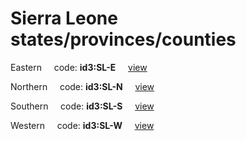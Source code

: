 # Sierra Leone states/provinces/counties
Eastern&nbsp;&nbsp;&nbsp;&nbsp;&nbsp;code: **id3:SL-E**&nbsp;&nbsp;&nbsp;&nbsp;&nbsp;[view](../../export/geojson/medium/id3/sl/e.geojson)&nbsp;&nbsp;&nbsp;&nbsp;&nbsp;


Northern&nbsp;&nbsp;&nbsp;&nbsp;&nbsp;code: **id3:SL-N**&nbsp;&nbsp;&nbsp;&nbsp;&nbsp;[view](../../export/geojson/medium/id3/sl/n.geojson)&nbsp;&nbsp;&nbsp;&nbsp;&nbsp;


Southern&nbsp;&nbsp;&nbsp;&nbsp;&nbsp;code: **id3:SL-S**&nbsp;&nbsp;&nbsp;&nbsp;&nbsp;[view](../../export/geojson/medium/id3/sl/s.geojson)&nbsp;&nbsp;&nbsp;&nbsp;&nbsp;


Western&nbsp;&nbsp;&nbsp;&nbsp;&nbsp;code: **id3:SL-W**&nbsp;&nbsp;&nbsp;&nbsp;&nbsp;[view](../../export/geojson/medium/id3/sl/w.geojson)&nbsp;&nbsp;&nbsp;&nbsp;&nbsp;

